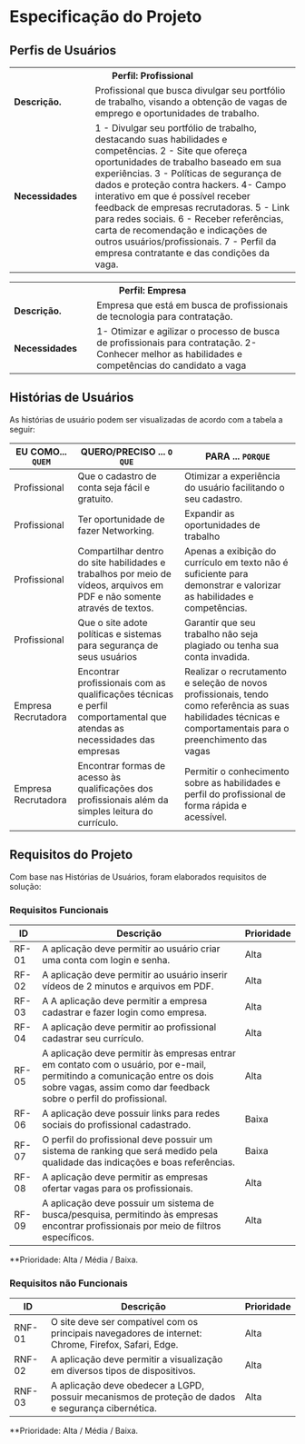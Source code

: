 # Especificação do Projeto

## Perfis de Usuários

<table>
<tbody>
<tr align=center>
<th colspan="2">Perfil: Profissional  </tr>
</tr>
<tr>
<td width="150px"><b> Descrição.</b></td>
<td width="600px">Profissional que busca divulgar seu portfólio de trabalho, visando a obtenção de vagas de emprego e oportunidades de trabalho.</td>
</tr>
<tr>
<td><b>Necessidades</b></td>
<td>
1 - Divulgar seu portfólio de trabalho, destacando suas habilidades e competências. 
2 - Site que ofereça oportunidades de trabalho baseado em sua experiências.
3 - Políticas de segurança de dados e proteção contra hackers.
4- Campo interativo em que é possível receber feedback de empresas recrutadoras.
5 - Link para redes sociais.
6 - Receber referências, carta de recomendação e indicações de outros usuários/profissionais.
7 - Perfil da empresa contratante e das condições da vaga. 
  
</td>
</tr>
  
<table>
<tbody>
<tr align=center>
<th colspan="3">Perfil: Empresa </tr>
</tr>
<tr>
<td width="150px"><b> Descrição.</b></td>
<td width="600px">Empresa que está em busca de profissionais de tecnologia para contratação.</td>
</tr>
<tr>
<td><b>Necessidades</b></td>
<td>
1- Otimizar e agilizar o processo de busca de profissionais para contratação.
2- Conhecer melhor as habilidades e competências do candidato a vaga
</td>
</tr>
</tbody>
</table>


## Histórias de Usuários

As histórias de usuário podem ser visualizadas de acordo com a tabela a seguir: 


|EU COMO... `QUEM`   | QUERO/PRECISO ... `O QUE` |PARA ... `PORQUE`                 |
|--------------------|---------------------------|----------------------------------|
| Profissional       | Que o cadastro de conta seja fácil e gratuito.| Otimizar a experiência do usuário facilitando o seu cadastro.|
| Profissional       | Ter oportunidade de fazer Networking.| Expandir as oportunidades de trabalho|
| Profissional       | Compartilhar dentro do site habilidades e trabalhos por meio de vídeos, arquivos em PDF e não somente através de textos.|Apenas a exibição do currículo em texto não é suficiente para demonstrar e valorizar as habilidades e competências.|
| Profissional       | Que o site adote políticas e sistemas para segurança de seus usuários|Garantir que seu trabalho não seja plagiado ou tenha sua conta invadida.|
| Empresa Recrutadora| Encontrar profissionais com as qualificações técnicas e perfil comportamental que atendas as necessidades das empresas|Realizar o recrutamento e seleção de novos profissionais, tendo como referência as suas habilidades técnicas e comportamentais para o preenchimento das vagas| 
| Empresa Recrutadora| Encontrar formas de acesso às qualificações dos profissionais além da simples leitura do currículo.| Permitir o conhecimento sobre as habilidades e perfil do profissional de forma rápida e acessível.|

## Requisitos do Projeto

Com base nas Histórias de Usuários, foram elaborados requisitos de solução: 

### Requisitos Funcionais


| ID    | Descrição                       | Prioridade |
|-------|---------------------------------|----        |
| RF-01  |  A aplicação deve permitir ao usuário criar uma conta com login e senha.| Alta| 
| RF-02  |  A aplicação deve permitir ao usuário inserir vídeos de 2 minutos e arquivos em PDF.| Alta|
| RF-03  | A A aplicação deve permitir a empresa cadastrar e fazer login como empresa. | Alta|
| RF-04  | A aplicação deve permitir ao profissional cadastrar seu currículo.| Alta|
| RF-05  | A aplicação deve permitir às empresas entrar em contato com o usuário, por e-mail, permitindo a comunicação entre os dois sobre vagas, assim como dar feedback sobre o perfil do profissional.| Alta|
| RF-06  | A aplicação deve possuir links para redes sociais do profissional cadastrado. |Baixa |
| RF-07  | O perfil do profissional deve possuir um sistema de ranking que será medido pela qualidade das indicações e boas referências.|  Baixa|
| RF-08  | A aplicação deve permitir as empresas ofertar vagas para os profissionais.| Alta|
| RF-09  | A aplicação deve possuir um sistema de busca/pesquisa, permitindo às empresas encontrar profissionais por meio de filtros específicos.| Alta|


**Prioridade: Alta / Média / Baixa. 

### Requisitos não Funcionais


| ID     | Descrição               |Prioridade |
|--------|-------------------------|----|
| RNF-01 | O site deve ser compatível com os principais navegadores de internet: Chrome, Firefox, Safari, Edge.| Alta  | 
| RNF-02 | A aplicação deve permitir a visualização em diversos tipos de dispositivos.| Alta  |
| RNF-03 | A aplicação deve obedecer a LGPD, possuir mecanismos de proteção de dados e segurança cibernética.| Alta |

**Prioridade: Alta / Média / Baixa. 

